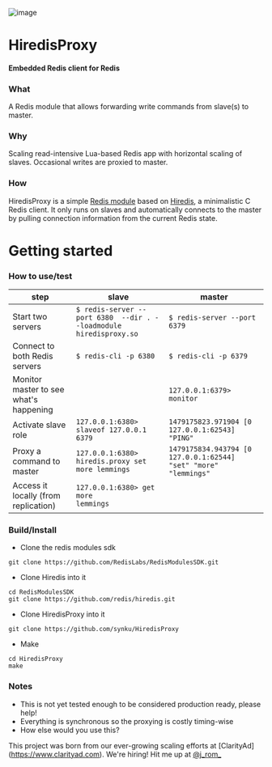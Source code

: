 
![image](https://cloud.githubusercontent.com/assets/5454938/20291702/13a59888-aab6-11e6-9d60-107941ea9492.png)
# HiredisProxy
#### Embedded Redis client for Redis




### What

A Redis module that allows forwarding write commands from slave(s) to master.

### Why

Scaling read-intensive Lua-based Redis app with horizontal scaling of slaves. Occasional writes are proxied to master.

### How

HiredisProxy is a simple [Redis module](https://github.com/RedisLabs/RedisModulesSDK) based on [Hiredis](https://github.com/redis/hiredis), a minimalistic C Redis client. It only runs on slaves and automatically connects to the master by pulling connection information from the current Redis state.

# Getting started

### How to use/test



step | slave | master
-----| ------------| -----------
Start two servers | `$ redis-server --port 6380  --dir . --loadmodule hiredisproxy.so`   |  `$ redis-server --port 6379`
Connect to both Redis servers | `$ redis-cli -p 6380` | `$ redis-cli -p 6379`
Monitor master to see what's happening | | `127.0.0.1:6379>  monitor`
Activate slave role | `127.0.0.1:6380>  slaveof 127.0.0.1 6379` |  `1479175823.971904 [0 127.0.0.1:62543] "PING"`
Proxy a command to master | `127.0.0.1:6380> hiredis.proxy set more lemmings` | `1479175834.943794 [0 127.0.0.1:62544] "set" "more" "lemmings"`
Access it locally (from replication) | `127.0.0.1:6380> get more` <br> `lemmings` | 


### Build/Install

- Clone the redis modules sdk
```
git clone https://github.com/RedisLabs/RedisModulesSDK.git
```
- Clone Hiredis into it
```
cd RedisModulesSDK
git clone https://github.com/redis/hiredis.git
```
- Clone HiredisProxy into it
```
git clone https://github.com/synku/HiredisProxy
```
- Make
```
cd HiredisProxy
make
```

### Notes

- This is not yet tested enough to be considered production ready, please help!
- Everything is synchronous so the proxying is costly timing-wise
- How else would you use this?

This project was born from our ever-growing scaling efforts at [ClarityAd] (https://www.clarityad.com).
We're hiring! Hit me up at [@j_rom_](https://twitter.com/j_rom_)
